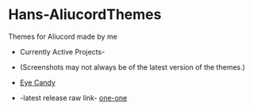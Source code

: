 # Hans-AliucordThemes
Themes for Aliucord made by me
* Currently Active Projects- 
* (Screenshots may not always be of the latest version of the themes.)

* [Eye Candy](https://media.discordapp.net/attachments/872196085916008460/872552364094132224/Screenshot_2021-08-04-01-08-11-094_com.aliucord-01.jpeg)
* -latest release raw link- [one-one](https://raw.githubusercontent.com/ItsHanibee/Hans-AliucordThemes/main/(Eye%20Candy)%20release%20one-one.json)
